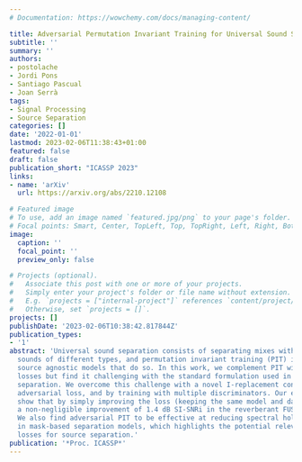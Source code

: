 ```yaml
---
# Documentation: https://wowchemy.com/docs/managing-content/

title: Adversarial Permutation Invariant Training for Universal Sound Separation
subtitle: ''
summary: ''
authors:
- postolache
- Jordi Pons
- Santiago Pascual
- Joan Serrà
tags:
- Signal Processing
- Source Separation
categories: []
date: '2022-01-01'
lastmod: 2023-02-06T11:38:43+01:00
featured: false
draft: false
publication_short: "ICASSP 2023"
links:
- name: 'arXiv'
  url: https://arxiv.org/abs/2210.12108 

# Featured image
# To use, add an image named `featured.jpg/png` to your page's folder.
# Focal points: Smart, Center, TopLeft, Top, TopRight, Left, Right, BottomLeft, Bottom, BottomRight.
image:
  caption: ''
  focal_point: ''
  preview_only: false

# Projects (optional).
#   Associate this post with one or more of your projects.
#   Simply enter your project's folder or file name without extension.
#   E.g. `projects = ["internal-project"]` references `content/project/deep-learning/index.md`.
#   Otherwise, set `projects = []`.
projects: []
publishDate: '2023-02-06T10:38:42.817844Z'
publication_types:
- '1'
abstract: 'Universal sound separation consists of separating mixes with arbitrary
  sounds of different types, and permutation invariant training (PIT) is used to train
  source agnostic models that do so. In this work, we complement PIT with adversarial
  losses but find it challenging with the standard formulation used in speech source
  separation. We overcome this challenge with a novel I-replacement context-based
  adversarial loss, and by training with multiple discriminators. Our experiments
  show that by simply improving the loss (keeping the same model and dataset) we obtain
  a non-negligible improvement of 1.4 dB SI-SNRi in the reverberant FUSS dataset.
  We also find adversarial PIT to be effective at reducing spectral holes, ubiquitous
  in mask-based separation models, which highlights the potential relevance of adversarial
  losses for source separation.'
publication: '*Proc. ICASSP*'
---
```

